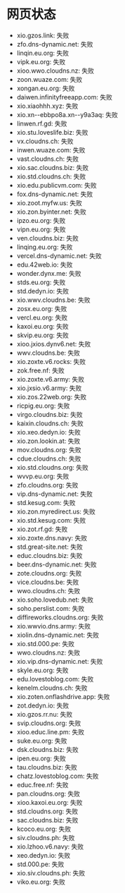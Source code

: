 # 网页状态
- xio.gzos.link: 失败
- zfo.dns-dynamic.net: 失败
- linqin.eu.org: 失败
- vipk.eu.org: 失败
- xioo.wwo.cloudns.nz: 失败
- zoon.wuaze.com: 失败
- xongan.eu.org: 失败
- daiwen.infinityfreeapp.com: 失败
- xio.xiaohhh.xyz: 失败
- xio.xn--ebbpo8a.xn--y9a3aq: 失败
- linwen.rf.gd: 失败
- xio.stu.loveslife.biz: 失败
- vx.cloudns.ch: 失败
- inwen.wuaze.com: 失败
- vast.cloudns.ch: 失败
- xio.sac.cloudns.biz: 失败
- xio.std.cloudns.ch: 失败
- xio.edu.publicvm.com: 失败
- fox.dns-dynamic.net: 失败
- xio.zoot.myfw.us: 失败
- xio.zon.byinter.net: 失败
- ipzo.eu.org: 失败
- vipn.eu.org: 失败
- ven.cloudns.biz: 失败
- linqing.eu.org: 失败
- vercel.dns-dynamic.net: 失败
- edu.42web.io: 失败
- wonder.dynx.me: 失败
- stds.eu.org: 失败
- std.dedyn.io: 失败
- xio.wwv.cloudns.be: 失败
- zosx.eu.org: 失败
- vercl.eu.org: 失败
- kaxoi.eu.org: 失败
- skvip.eu.org: 失败
- xioo.jxios.dynv6.net: 失败
- wwv.cloudns.be: 失败
- xio.zoxte.v6.rocks: 失败
- zok.free.nf: 失败
- xio.zoxte.v6.army: 失败
- xio.jxsio.v6.army: 失败
- xio.zos.22web.org: 失败
- ricpig.eu.org: 失败
- virgo.cloudns.biz: 失败
- kaixin.cloudns.ch: 失败
- xio.xeo.dedyn.io: 失败
- xio.zon.lookin.at: 失败
- mov.cloudns.org: 失败
- cdue.cloudns.ch: 失败
- xio.std.cloudns.org: 失败
- wvvp.eu.org: 失败
- zfo.cloudns.org: 失败
- vip.dns-dynamic.net: 失败
- std.kesug.com: 失败
- xio.zon.myredirect.us: 失败
- xio.std.kesug.com: 失败
- xio.zot.rf.gd: 失败
- xio.zoxte.dns.navy: 失败
- std.great-site.net: 失败
- educ.cloudns.biz: 失败
- beer.dns-dynamic.net: 失败
- zote.cloudns.org: 失败
- vice.cloudns.be: 失败
- wwo.cloudns.ch: 失败
- xio.soho.lovedub.net: 失败
- soho.perslist.com: 失败
- diffireworks.cloudns.org: 失败
- xio.wwvio.dns.army: 失败
- xiolin.dns-dynamic.net: 失败
- xio.std.000.pe: 失败
- wwo.cloudns.nz: 失败
- xio.vip.dns-dynamic.net: 失败
- skyle.eu.org: 失败
- edu.lovestoblog.com: 失败
- kenelm.cloudns.ch: 失败
- xio.zoten.onflashdrive.app: 失败
- zot.dedyn.io: 失败
- xio.gzos.rr.nu: 失败
- svip.cloudns.org: 失败
- xioo.educ.line.pm: 失败
- suke.eu.org: 失败
- dsk.cloudns.biz: 失败
- ipen.eu.org: 失败
- tau.cloudns.biz: 失败
- chatz.lovestoblog.com: 失败
- educ.free.nf: 失败
- pan.cloudns.org: 失败
- xioo.kaxoi.eu.org: 失败
- std.cloudns.org: 失败
- sac.cloudns.biz: 失败
- kcoco.eu.org: 失败
- siv.cloudns.ph: 失败
- xio.lzhoo.v6.navy: 失败
- xeo.dedyn.io: 失败
- std.000.pe: 失败
- xio.siv.cloudns.ph: 失败
- viko.eu.org: 失败
